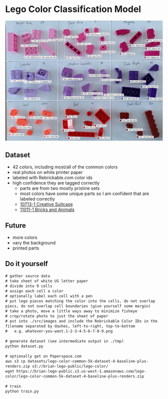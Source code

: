 # Lego Color Classification Model

![lego pieces with color predictions](docs/purples.jpg)

## Dataset

* 42 colors, including most/all of the common colors
* real photos on white printer paper
* labeled with Rebrickable.com color ids
* high confidence they are tagged correctly
  * parts are from two mostly pristine sets
  * most colors have some unique parts so I am confident that are labeled correctly
  * [10713-1 Creative Suitcase](https://rebrickable.com/sets/10713-1/creative-suitcase/#parts)
  * [11011-1 Bricks and Animals](https://rebrickable.com/sets/11011-1/bricks-and-animals/?inventory=1#parts)



## Future

* more colors
* vary the background
* printed parts


## Do it yourself

```
# gather source data
# take sheet of white US letter paper
# divide into 9 cells
# assign each cell a color
# optionally label each cell with a pen
# put lego pieces matching the color into the cells, do not overlap piecs, do not overlap cell boundaries (give yourself some margin)
# take a photo, move a little ways away to minimize fisheye
# crop/rotate photo to just the sheet of paper
# put into ./src/images and include the Rebrickable Color IDs in the filename separated by dashes, left-to-right, top-to-bottom
#   e.g. whatever-you-want.1-2-3-4-5-6-7-8-9.png

# generate dataset (see intermediate output in ./tmp)
python dataset.py

# optionally get on Paperspace.com
aws s3 cp datasets/lego-color-common-5k-dataset-4-baseline-plus-renders.zip s3://brian-lego-public/lego-color/
wget https://brian-lego-public.s3.us-west-1.amazonaws.com/lego-color/lego-color-common-5k-dataset-4-baseline-plus-renders.zip

# train
python train.py
```
